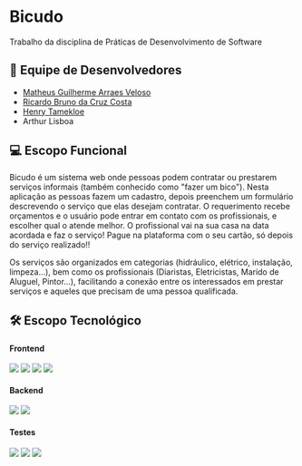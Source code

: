 # Bicudo
Trabalho da disciplina de Práticas de Desenvolvimento de Software

## 👥 Equipe de Desenvolvedores

- [Matheus Guilherme Arraes Veloso](https://github.com/MaMiotto)
- [Ricardo Bruno da Cruz Costa](https://github.com/ricardobrunoc)
- [Henry Tamekloe](https://github.com/henrany)
- Arthur Lisboa

## 💻 Escopo Funcional

Bicudo é um sistema web onde pessoas podem contratar ou prestarem serviços informais (também conhecido como "fazer um bico"). Nesta aplicação as pessoas fazem um cadastro, depois preenchem um formulário descrevendo o serviço que elas desejam contratar. O requerimento recebe orçamentos e o usuário pode entrar em contato com os profissionais, e escolher qual o atende melhor. O profissional vai na sua casa na data acordada e faz o serviço! Pague na plataforma com o seu cartão, só depois do serviço realizado!!

Os serviços são organizados em categorias (hidráulico, elétrico, instalação, limpeza...), bem como os profissionais (Diaristas, Eletricistas, Marido de Aluguel, Pintor...), facilitando a conexão entre os interessados em prestar serviços e aqueles que precisam de uma pessoa qualificada.

## 🛠 Escopo Tecnológico
#### Frontend
<p>
  <img src="https://img.shields.io/badge/html5%20-%23E34F26.svg?&style=for-the-badge&logo=html5&logoColor=white"/>
  <img src="https://img.shields.io/badge/css3%20-%231572B6.svg?&style=for-the-badge&logo=css3&logoColor=white"/>
  <img src="https://img.shields.io/badge/javascript%20-%23323330.svg?&style=for-the-badge&logo=javascript&logoColor=%23F7DF1E"/>
  <img src="https://img.shields.io/badge/react%20-%2320232a.svg?&style=for-the-badge&logo=react&logoColor=%2361DAFB"/>
</p>

#### Backend

<p>
  <img src="https://img.shields.io/badge/Python-14354C?style=for-the-badge&logo=python&logoColor=white"/>
  <img src="https://img.shields.io/badge/MySQL-326072?style=for-the-badge&logo=mysql&logoColor=white"/>
</p>

#### Testes

<p>
  <img src="https://img.shields.io/badge/Cypress-17202C?style=for-the-badge&logo=cypress&logoColor=white"/>
  <img src="https://img.shields.io/badge/Unittest-a6e22e?style=for-the-badge&logo=python&logoColor=black"/>
  <img src="https://img.shields.io/badge/QUnit.js-9e2f96?style=for-the-badge&logo=javascript&logoColor=white"/>
</p>


